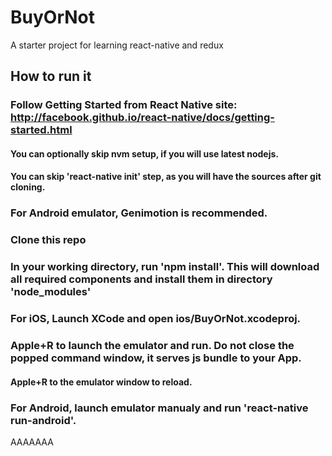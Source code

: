 # BuyOrNot
A starter project for learning react-native and redux

## How to run it
### Follow Getting Started from React Native site: http://facebook.github.io/react-native/docs/getting-started.html
#### You can optionally skip nvm setup, if you will use latest nodejs.
#### You can skip 'react-native init' step, as you will have the sources after git cloning.
### For Android emulator, Genimotion is recommended.
### Clone this repo
### In your working directory, run 'npm install'. This will download all required components and install them in directory 'node_modules'
### For iOS, Launch XCode and open ios/BuyOrNot.xcodeproj.
### Apple+R to launch the emulator and run. Do not close the popped command window, it serves js bundle to your App.
#### Apple+R to the emulator window to reload.
### For Android, launch emulator manualy and run 'react-native run-android'.

AAAAAAA
